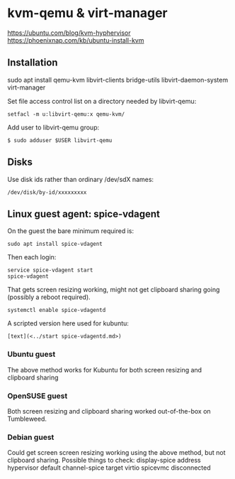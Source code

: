 

kvm-qemu & virt-manager
=======================

https://ubuntu.com/blog/kvm-hyphervisor
https://phoenixnap.com/kb/ubuntu-install-kvm


Installation
------------

sudo apt install
	qemu-kvm libvirt-clients bridge-utils libvirt-daemon-system
	virt-manager


Set file access control list on a directory needed by libvirt-qemu:

	setfacl -m u:libvirt-qemu:x qemu-kvm/


Add user to libvirt-qemu group:

	$ sudo adduser $USER libvirt-qemu


Disks
-----

Use disk ids rather than ordinary /dev/sdX names:

	/dev/disk/by-id/xxxxxxxxx




Linux guest agent: spice-vdagent
--------------------------------

On the guest the bare minimum required is:

	sudo apt install spice-vdagent

Then each login:

	service spice-vdagent start
	spice-vdagent

That gets screen resizing working, might not get clipboard sharing going (possibly a reboot required).

	systemctl enable spice-vdagentd

A scripted version here used for kubuntu:

	[text](<../start spice-vdagentd.md>)

### Ubuntu guest

The above method works for Kubuntu for both screen resizing and clipboard sharing

### OpenSUSE guest

Both screen resizing and clipboard sharing worked out-of-the-box on Tumbleweed.

### Debian guest

Could get screen screen resizing working using the above method, but not clipboard sharing.
Possible things to check:
	display-spice address hypervisor default
	channel-spice target virtio
	spicevmc disconnected
